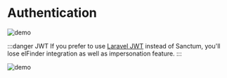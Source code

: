 # Authentication

![demo](/assets/login.jpg)

:::danger JWT
If you prefer to use [Laravel JWT](https://github.com/tymondesigns/jwt-auth) instead of Sanctum, you'll lose elFinder integration as well as impersonation feature.
:::

![demo](/assets/profile.png)
